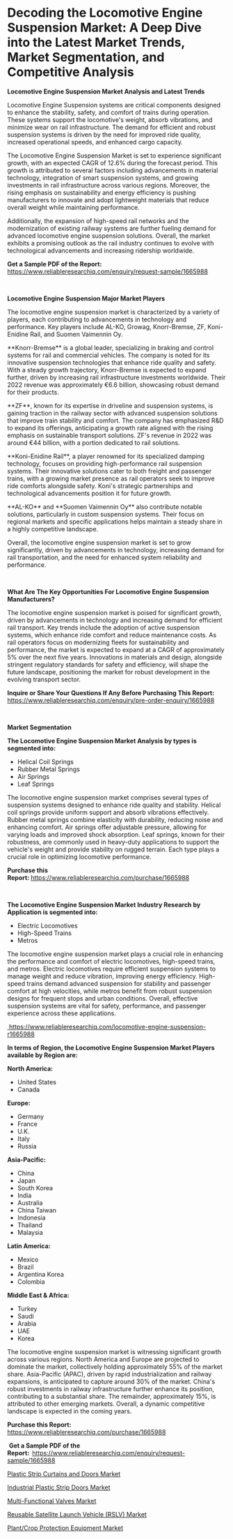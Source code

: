 <p><h1>Decoding the Locomotive Engine Suspension Market: A Deep Dive into the Latest Market Trends, Market Segmentation, and Competitive Analysis</h1></p><p><strong>Locomotive Engine Suspension Market Analysis and Latest Trends</strong></p>
<p><p>Locomotive Engine Suspension systems are critical components designed to enhance the stability, safety, and comfort of trains during operation. These systems support the locomotive's weight, absorb vibrations, and minimize wear on rail infrastructure. The demand for efficient and robust suspension systems is driven by the need for improved ride quality, increased operational speeds, and enhanced cargo capacity.</p><p>The Locomotive Engine Suspension Market is set to experience significant growth, with an expected CAGR of 12.6% during the forecast period. This growth is attributed to several factors including advancements in material technology, integration of smart suspension systems, and growing investments in rail infrastructure across various regions. Moreover, the rising emphasis on sustainability and energy efficiency is pushing manufacturers to innovate and adopt lightweight materials that reduce overall weight while maintaining performance. </p><p>Additionally, the expansion of high-speed rail networks and the modernization of existing railway systems are further fueling demand for advanced locomotive engine suspension solutions. Overall, the market exhibits a promising outlook as the rail industry continues to evolve with technological advancements and increasing ridership worldwide.</p></p>
<p><strong>Get a Sample PDF of the Report:&nbsp;</strong> <a href="https://www.reliableresearchiq.com/enquiry/request-sample/1665988?utm_campaign=1141&utm_medium=2&utm_source=Github&utm_content=ia&utm_term=11042025&utm_id=locomotive-engine-suspension">https://www.reliableresearchiq.com/enquiry/request-sample/1665988</a></p>
<p>&nbsp;</p>
<p><strong>Locomotive Engine Suspension Major Market Players</strong></p>
<p><p>The locomotive engine suspension market is characterized by a variety of players, each contributing to advancements in technology and performance. Key players include AL-KO, Growag, Knorr-Bremse, ZF, Koni-Enidine Rail, and Suomen Vaimennin Oy. </p><p>**Knorr-Bremse** is a global leader, specializing in braking and control systems for rail and commercial vehicles. The company is noted for its innovative suspension technologies that enhance ride quality and safety. With a steady growth trajectory, Knorr-Bremse is expected to expand further, driven by increasing rail infrastructure investments worldwide. Their 2022 revenue was approximately €6.6 billion, showcasing robust demand for their products.</p><p>**ZF**, known for its expertise in driveline and suspension systems, is gaining traction in the railway sector with advanced suspension solutions that improve train stability and comfort. The company has emphasized R&D to expand its offerings, anticipating a growth rate aligned with the rising emphasis on sustainable transport solutions. ZF's revenue in 2022 was around €44 billion, with a portion dedicated to rail solutions.</p><p>**Koni-Enidine Rail**, a player renowned for its specialized damping technology, focuses on providing high-performance rail suspension systems. Their innovative solutions cater to both freight and passenger trains, with a growing market presence as rail operators seek to improve ride comforts alongside safety. Koni's strategic partnerships and technological advancements position it for future growth.</p><p>**AL-KO** and **Suomen Vaimennin Oy** also contribute notable solutions, particularly in custom suspension systems. Their focus on regional markets and specific applications helps maintain a steady share in a highly competitive landscape.</p><p>Overall, the locomotive engine suspension market is set to grow significantly, driven by advancements in technology, increasing demand for rail transportation, and the need for enhanced system reliability and performance.</p></p>
<p>&nbsp;</p>
<p><strong>What Are The Key Opportunities For Locomotive Engine Suspension Manufacturers?</strong></p>
<p><p>The locomotive engine suspension market is poised for significant growth, driven by advancements in technology and increasing demand for efficient rail transport. Key trends include the adoption of active suspension systems, which enhance ride comfort and reduce maintenance costs. As rail operators focus on modernizing fleets for sustainability and performance, the market is expected to expand at a CAGR of approximately 5% over the next five years. Innovations in materials and design, alongside stringent regulatory standards for safety and efficiency, will shape the future landscape, positioning the market for robust development in the evolving transport sector.</p></p>
<p><strong>Inquire or Share Your Questions If Any Before Purchasing This Report:</strong> <a href="https://www.reliableresearchiq.com/enquiry/pre-order-enquiry/1665988?utm_campaign=1141&utm_medium=2&utm_source=Github&utm_content=ia&utm_term=11042025&utm_id=locomotive-engine-suspension">https://www.reliableresearchiq.com/enquiry/pre-order-enquiry/1665988</a></p>
<p>&nbsp;</p>
<p><strong>Market Segmentation</strong></p>
<p><strong>The Locomotive Engine Suspension Market Analysis by types is segmented into:</strong></p>
<p><ul><li>Helical Coil Springs</li><li>Rubber Metal Springs</li><li>Air Springs</li><li>Leaf Springs</li></ul></p>
<p><p>The locomotive engine suspension market comprises several types of suspension systems designed to enhance ride quality and stability. Helical coil springs provide uniform support and absorb vibrations effectively. Rubber metal springs combine elasticity with durability, reducing noise and enhancing comfort. Air springs offer adjustable pressure, allowing for varying loads and improved shock absorption. Leaf springs, known for their robustness, are commonly used in heavy-duty applications to support the vehicle's weight and provide stability on rugged terrain. Each type plays a crucial role in optimizing locomotive performance.</p></p>
<p><strong>Purchase this Report:&nbsp;</strong><a href="https://www.reliableresearchiq.com/purchase/1665988?utm_campaign=1141&utm_medium=2&utm_source=Github&utm_content=ia&utm_term=11042025&utm_id=locomotive-engine-suspension">https://www.reliableresearchiq.com/purchase/1665988</a></p>
<p>&nbsp;</p>
<p><strong>The Locomotive Engine Suspension Market Industry Research by Application is segmented into:</strong></p>
<p><ul><li>Electric Locomotives</li><li>High-Speed Trains</li><li>Metros</li></ul></p>
<p><p>The locomotive engine suspension market plays a crucial role in enhancing the performance and comfort of electric locomotives, high-speed trains, and metros. Electric locomotives require efficient suspension systems to manage weight and reduce vibration, improving energy efficiency. High-speed trains demand advanced suspension for stability and passenger comfort at high velocities, while metros benefit from robust suspension designs for frequent stops and urban conditions. Overall, effective suspension systems are vital for safety, performance, and passenger experience across these applications.</p></p>
<p><a href="https://www.reliableresearchiq.com/locomotive-engine-suspension-r1665988?utm_campaign=1141&utm_medium=2&utm_source=Github&utm_content=ia&utm_term=11042025&utm_id=locomotive-engine-suspension">&nbsp;https://www.reliableresearchiq.com/locomotive-engine-suspension-r1665988</a></p>
<p><strong>In terms of Region, the Locomotive Engine Suspension Market Players available by Region are:</strong></p>
<p>
    <p> <strong> North America: </strong>
        <ul>
            <li>United States</li>
            <li>Canada</li>
        </ul>
        </p> 
    <p> <strong> Europe: </strong>
        <ul>
            <li>Germany</li>
            <li>France</li>
            <li>U.K.</li>
            <li>Italy</li>
            <li>Russia</li>
        </ul>
        </p> 
    <p> <strong> Asia-Pacific: </strong>
        <ul>
            <li>China</li>
            <li>Japan</li>
            <li>South Korea</li>
            <li>India</li>
            <li>Australia</li>
            <li>China Taiwan</li>
            <li>Indonesia</li>
            <li>Thailand</li>
            <li>Malaysia</li>
        </ul>
        </p> 
    <p> <strong> Latin America: </strong>
        <ul>
            <li>Mexico</li>
            <li>Brazil</li>
            <li>Argentina Korea</li>
            <li>Colombia</li>
        </ul>
        </p> 
    <p> <strong> Middle East & Africa: </strong>
        <ul>
            <li>Turkey</li>
            <li>Saudi</li>
            <li>Arabia</li>
            <li>UAE</li>
            <li>Korea</li>
        </ul>
    </p>
    </p>
<p><p>The locomotive engine suspension market is witnessing significant growth across various regions. North America and Europe are projected to dominate the market, collectively holding approximately 55% of the market share. Asia-Pacific (APAC), driven by rapid industrialization and railway expansions, is anticipated to capture around 30% of the market. China's robust investments in railway infrastructure further enhance its position, contributing to a substantial share. The remainder, approximately 15%, is attributed to other emerging markets. Overall, a dynamic competitive landscape is expected in the coming years.</p></p>
<p><strong>Purchase this Report: </strong><a href="https://www.reliableresearchiq.com/purchase/1665988?utm_campaign=1141&utm_medium=2&utm_source=Github&utm_content=ia&utm_term=11042025&utm_id=locomotive-engine-suspension">https://www.reliableresearchiq.com/purchase/1665988</a></p>
<p>&nbsp;<strong>Get a Sample PDF of the Report:&nbsp;&nbsp;</strong><a href="https://www.reliableresearchiq.com/enquiry/request-sample/1665988?utm_campaign=1141&utm_medium=2&utm_source=Github&utm_content=ia&utm_term=11042025&utm_id=locomotive-engine-suspension">https://www.reliableresearchiq.com/enquiry/request-sample/1665988</a></p>
<p><strong></strong></p>
<p><p><a href="https://github.com/burnicndole/Market-Research-Report-List-1/blob/main/plastic-strip-curtains-and-doors-market.md?utm_campaign=1141&utm_medium=2&utm_source=Github&utm_content=ia&utm_term=11042025&utm_id=locomotive-engine-suspension">Plastic Strip Curtains and Doors Market</a></p><p><a href="https://github.com/rutupueyed/Market-Research-Report-List-1/blob/main/industrial-plastic-strip-doors-market.md?utm_campaign=1141&utm_medium=2&utm_source=Github&utm_content=ia&utm_term=11042025&utm_id=locomotive-engine-suspension">Industrial Plastic Strip Doors Market</a></p><p><a href="https://github.com/navodfetiya/Market-Research-Report-List-1/blob/main/multi-functional-valves-market.md?utm_campaign=1141&utm_medium=2&utm_source=Github&utm_content=ia&utm_term=11042025&utm_id=locomotive-engine-suspension">Multi-Functional Valves Market</a></p><p><a href="https://github.com/cevzarvargem/Market-Research-Report-List-1/blob/main/reusable-satellite-launch-vehicle-rslv-market.md?utm_campaign=1141&utm_medium=2&utm_source=Github&utm_content=ia&utm_term=11042025&utm_id=locomotive-engine-suspension">Reusable Satellite Launch Vehicle (RSLV) Market</a></p><p><a href="https://github.com/doganaqev/Market-Research-Report-List-1/blob/main/plantcrop-protection-equipment-market.md?utm_campaign=1141&utm_medium=2&utm_source=Github&utm_content=ia&utm_term=11042025&utm_id=locomotive-engine-suspension">Plant/Crop Protection Equipment Market</a></p></p>